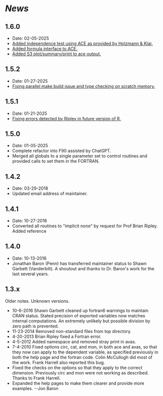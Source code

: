 # *News*

## 1.6.0

* Date: 02-05-2025
* [Added independence test using ACE as provided by Holzmann & Klar.](https://github.com/vubiostat/acepack/issues/11)
* [Added formula interface to ACE.](https://github.com/vubiostat/acepack/issues/6)
* [Added S3 plot/summary/print to ace output.](https://github.com/vubiostat/acepack/issues/7)

## 1.5.2

* Date: 01-27-2025
* [Fixing parallel make build issue and type checking on scratch memory.](https://github.com/vubiostat/acepack/issues/9)

## 1.5.1

* Date: 01-21-2025
* [Fixing errors detected by Ripley in future version of R.](https://github.com/vubiostat/acepack/issues/8)

## 1.5.0

* Date: 01-05-2025
* Complete refactor into F90 assisted by ChatGPT.
* Merged all globals to a single parameter set to control routines and provided calls to set them in the FORTRAN.

## 1.4.2

* Date: 03-29-2018
* Updated email address of maintainer.

## 1.4.1

* Date: 10-27-2016
* Converted all routines to "implicit none" by request for Prof Brian Ripley. Added reference 

## 1.4.0

* Date: 10-13-2016
* Jonathan Baron (Penn) has transferred maintainer status to Shawn Garbett (Vanderbilt). A shoutout and thanks to Dr. Baron's work for the last several years. 

## 1.3.x

Older notes. Unknown versions.

* 10-6-2016 Shawn Garbett cleaned up fortran6 warnings to maintain CRAN status. Stated precision of exported variables now matches internal computations. An extremely unlikely but possible division by zero path is prevented.
* 11-23-2014 Removed non-standard files from top directory.
* 4-20-2013 Brian Ripley fixed a Fortran error.
* 4-5-2012 Added namespace and removed stray print in avas.
* 7-4-2010 Fixed options circ, cat, and mon, in both ace and avas, so that they now can apply to the dependent variable, as specified previously in both the help page and the fortran code. Colin McCullogh did most of the work. Frank Harrell also reported this bug.
* Fixed the checks on the options so that they apply to the correct dimension. Previously circ and mon were not working as described. Thanks to Frank Harrell.
* Expanded the help pages to make them clearer and provide more examples. --Jon Baron

